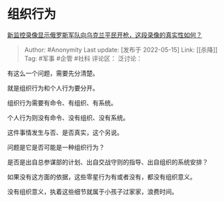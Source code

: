 # 组织行为
[新监控录像显示俄罗斯军队向乌克兰平民开枪，这段录像的真实性如何？](https://www.zhihu.com/question/532554803/answer/2485813989)

> Author: #Anonymity
> Last update: [发布于 2022-05-15]
> Link: [[杀降]]
> Tag: #军事 #企管 #社科
> 评论区：
> 泛讨论：

有这么一个问题，需要先分清楚。

就是组织行为和个人行为要分开。

组织行为需要有命令、有组织、有系统。

个人行为则没有命令、没有组织、没有系统。

这件事情发生与否、是否真实，这个另说。

问题是它是否可能是一种组织行为？

是否是出自总参谋部的计划、出自交战守则的指导、出自组织的系统安排？

如果没有这方面的依据，这些零星行为有或者没有，都没有组织意义。

没有组织意义，执着这些细节就属于小孩子过家家，浪费时间。
